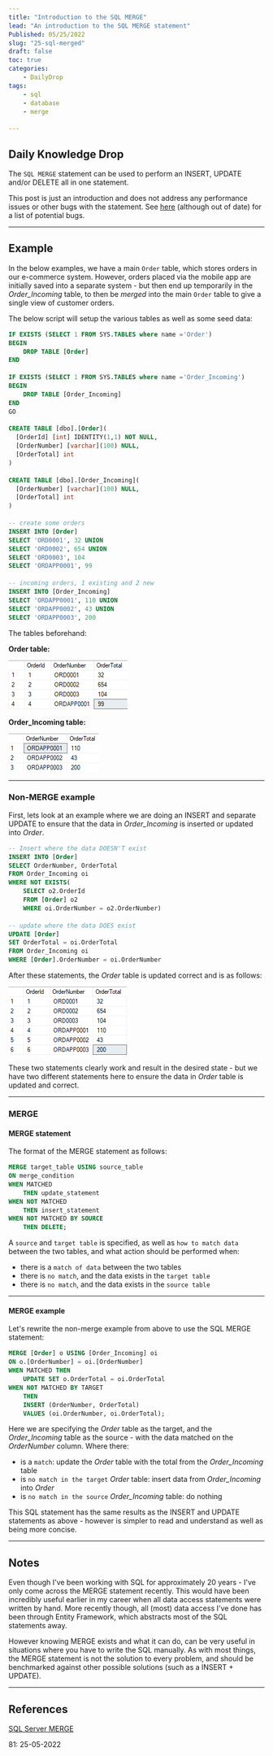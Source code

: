 ```yaml
---
title: "Introduction to the SQL MERGE"
lead: "An introduction to the SQL MERGE statement"
Published: 05/25/2022
slug: "25-sql-merged"
draft: false
toc: true
categories:
    - DailyDrop
tags:
    - sql
    - database
    - merge

---
```


## Daily Knowledge Drop

The `SQL MERGE` statement can be used to perform an INSERT, UPDATE and/or DELETE all in one statement.

This post is just an introduction and does not address any performance issues or other bugs with the statement. See [here](https://www.mssqltips.com/sqlservertip/3074/use-caution-with-sql-servers-merge-statement/) (although out of date) for a list of potential bugs. 

---

## Example

In the below examples, we have a main `Order` table, which stores orders in our e-commerce system. However, orders placed via the mobile app are initially saved into a separate system - but then end up temporarily in the _Order_Incoming_ table, to then be _merged_ into the main `Order` table to give a single view of customer orders.  

The below script will setup the various tables as well as some seed data:

``` sql
IF EXISTS (SELECT 1 FROM SYS.TABLES where name ='Order')
BEGIN 
	DROP TABLE [Order]
END
 
IF EXISTS (SELECT 1 FROM SYS.TABLES where name ='Order_Incoming')
BEGIN 
	DROP TABLE [Order_Incoming]
END
GO
  
CREATE TABLE [dbo].[Order](
  [OrderId] [int] IDENTITY(1,1) NOT NULL,
  [OrderNumber] [varchar](100) NULL,
  [OrderTotal] int
) 
 
CREATE TABLE [dbo].[Order_Incoming](
  [OrderNumber] [varchar](100) NULL,
  [OrderTotal] int
) 

-- create some orders
INSERT INTO [Order]
SELECT 'ORD0001', 32 UNION
SELECT 'ORD0002', 654 UNION
SELECT 'ORD0003', 104
SELECT 'ORDAPP0001', 99

-- incoming orders, 1 existing and 2 new
INSERT INTO [Order_Incoming]
SELECT 'ORDAPP0001', 110 UNION
SELECT 'ORDAPP0002', 43 UNION
SELECT 'ORDAPP0003', 200
```

The tables beforehand:

**Order table:**

![Order table before](order_before.png)

**Order_Incoming table:**

![Order_Incoming table before](order_incoming.png)

---

### Non-MERGE example

First, lets look at an example where we are doing an INSERT and separate UPDATE to ensure that the data in _Order_Incoming_ is inserted or updated into _Order_.

``` sql
-- Insert where the data DOESN'T exist
INSERT INTO [Order]
SELECT OrderNumber, OrderTotal
FROM Order_Incoming oi
WHERE NOT EXISTS(
	SELECT o2.OrderId
    FROM [Order] o2
    WHERE oi.OrderNumber = o2.OrderNumber) 

-- update where the data DOES exist
UPDATE [Order]
SET OrderTotal = oi.OrderTotal
FROM Order_Incoming oi
WHERE [Order].OrderNumber = oi.OrderNumber
```

After these statements, the _Order_ table is updated correct and is as follows:

![Order table after INSERT and UPDATE](order_after_statements.png)

These two statements clearly work and result in the desired state - but we have two different statements here to ensure the data in _Order_ table is updated and correct.

---

### MERGE 

#### MERGE statement

The format of the MERGE statement as follows:

``` sql
MERGE target_table USING source_table
ON merge_condition
WHEN MATCHED
    THEN update_statement
WHEN NOT MATCHED
    THEN insert_statement
WHEN NOT MATCHED BY SOURCE
    THEN DELETE;
```

A `source` and `target table` is specified, as well as `how to match data` between the two tables, and what action should be performed when:
- there is a `match of data` between the two tables
- there is `no match`, and the data exists in the `target table`
- there is `no match`, and the data exists in the `source table`

---

#### MERGE example

Let's rewrite the non-merge example from above to use the SQL MERGE statement:

``` sql
MERGE [Order] o USING [Order_Incoming] oi
ON o.[OrderNumber] = oi.[OrderNumber]
WHEN MATCHED THEN 
	UPDATE SET o.OrderTotal = oi.OrderTotal
WHEN NOT MATCHED BY TARGET
	THEN 
	INSERT (OrderNumber, OrderTotal)
	VALUES (oi.OrderNumber, oi.OrderTotal);
```

Here we are specifying the _Order_ table as the target, and the _Order_Incoming_ table as the source - with the data matched on the _OrderNumber_ column.
Where there:
- is a `match`: update the _Order_ table with the total from the _Order_Incoming_ table
- is `no match in the target` _Order_ table: insert data from _Order_Incoming_ into _Order_
- is `no match in the source` _Order_Incoming_ table: do nothing


This SQL statement has the same results as the INSERT and UPDATE statements as above - however is simpler to read and understand as well as being more concise.

---

## Notes

Even though I've been working with SQL for approximately 20 years - I've only come across the MERGE statement recently. This would have been incredibly useful earlier in my career when all data access statements were written by hand. More recently though, all (most) data access I've done has been through Entity Framework, which abstracts most of the SQL statements away.  

However knowing MERGE exists and what it can do, can be very useful in situations where you have to write the SQL manually. As with most things, the MERGE statement is not the solution to every problem, and should be benchmarked against other possible solutions (such as a INSERT + UPDATE).


---

## References

[SQL Server MERGE](https://www.sqlservertutorial.net/sql-server-basics/sql-server-merge/)  

<?# DailyDrop ?>81: 25-05-2022<?#/ DailyDrop ?>
